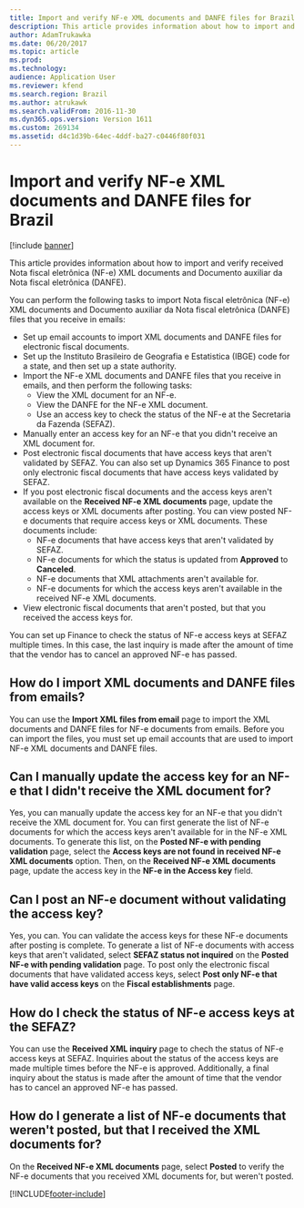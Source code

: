 ```yaml
---
title: Import and verify NF-e XML documents and DANFE files for Brazil
description: This article provides information about how to import and verify received Nota fiscal eletrônica (NF-e) XML documents and Documento auxiliar da Nota fiscal eletrônica (DANFE).
author: AdamTrukawka
ms.date: 06/20/2017
ms.topic: article
ms.prod: 
ms.technology: 
audience: Application User
ms.reviewer: kfend
ms.search.region: Brazil
ms.author: atrukawk
ms.search.validFrom: 2016-11-30
ms.dyn365.ops.version: Version 1611
ms.custom: 269134
ms.assetid: d4c1d39b-64ec-4ddf-ba27-c0446f80f031
---
```


# Import and verify NF-e XML documents and DANFE files for Brazil

[!include [banner](../includes/banner.md)]

This article provides information about how to import and verify received Nota fiscal eletrônica (NF-e) XML documents and Documento auxiliar da Nota fiscal eletrônica (DANFE).

You can perform the following tasks to import Nota fiscal eletrônica (NF-e) XML documents and Documento auxiliar da Nota fiscal eletrônica (DANFE) files that you receive in emails:

-   Set up email accounts to import XML documents and DANFE files for electronic fiscal documents.
-   Set up the Instituto Brasileiro de Geografia e Estatistica (IBGE) code for a state, and then set up a state authority.
-   Import the NF-e XML documents and DANFE files that you receive in emails, and then perform the following tasks:
    -   View the XML document for an NF-e.
    -   View the DANFE for the NF-e XML document.
    -   Use an access key to check the status of the NF-e at the Secretaria da Fazenda (SEFAZ).
-   Manually enter an access key for an NF-e that you didn't receive an XML document for.
-   Post electronic fiscal documents that have access keys that aren't validated by SEFAZ. You can also set up Dynamics 365 Finance to post only electronic fiscal documents that have access keys validated by SEFAZ.
-   If you post electronic fiscal documents and the access keys aren't available on the **Received NF-e XML documents** page, update the access keys or XML documents after posting. You can view posted NF-e documents that require access keys or XML documents. These documents include:
    -   NF-e documents that have access keys that aren't validated by SEFAZ.
    -   NF-e documents for which the status is updated from **Approved** to **Canceled**.
    -   NF-e documents that XML attachments aren't available for.
    -   NF-e documents for which the access keys aren't available in the received NF-e XML documents.
-   View electronic fiscal documents that aren't posted, but that you received the access keys for.

You can set up Finance to check the status of NF-e access keys at SEFAZ multiple times. In this case, the last inquiry is made after the amount of time that the vendor has to cancel an approved NF-e has passed.

## How do I import XML documents and DANFE files from emails?
You can use the **Import XML files from email** page to import the XML documents and DANFE files for NF-e documents from emails. Before you can import the files, you must set up email accounts that are used to import NF-e XML documents and DANFE files.

## Can I manually update the access key for an NF-e that I didn't receive the XML document for?
Yes, you can manually update the access key for an NF-e that you didn't receive the XML document for. You can first generate the list of NF-e documents for which the access keys aren't available for in the NF-e XML documents. To generate this list, on the **Posted NF-e with pending validation** page, select the **Access keys are not found in received NF-e XML documents** option. Then, on the **Received NF-e XML documents** page, update the access key in the **NF-e in the Access key** field.

## Can I post an NF-e document without validating the access key?
Yes, you can. You can validate the access keys for these NF-e documents after posting is complete. To generate a list of NF-e documents with access keys that aren't validated, select **SEFAZ status not inquired** on the **Posted NF-e with pending validation** page. To post only the electronic fiscal documents that have validated access keys, select **Post only NF-e that have valid access keys** on the **Fiscal establishments** page.

## How do I check the status of NF-e access keys at the SEFAZ?
You can use the **Received XML inquiry** page to chech the status of NF-e access keys at SEFAZ. Inquiries about the status of the access keys are made multiple times before the NF-e is approved. Additionally, a final inquiry about the status is made after the amount of time that the vendor has to cancel an approved NF-e has passed.

## How do I generate a list of NF-e documents that weren't posted, but that I received the XML documents for?
On the **Received NF-e XML documents** page, select **Posted** to verify the NF-e documents that you received XML documents for, but weren't posted.





[!INCLUDE[footer-include](../../includes/footer-banner.md)]

